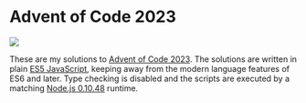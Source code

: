 # Advent of Code 2023

[![](https://img.shields.io/badge/2023-20%2F50-FFFF66?&logo=adventofcode&labelColor=0F0F23)](https://adventofcode.com/2023)

These are my solutions to [Advent of Code 2023](https://adventofcode.com/2023). The solutions are written in plain [ES5 JavaScript](https://262.ecma-international.org/5.1/), keeping away from the modern language features of ES6 and later. Type checking is disabled and the scripts are executed by a matching [Node.js 0.10.48](https://nodejs.org/docs/latest-v0.10.x/api/) runtime.
